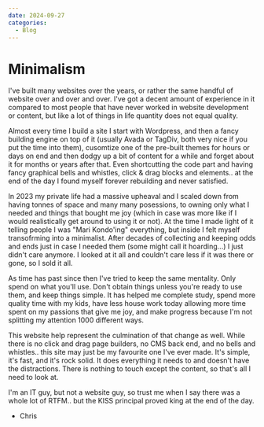 ```yaml
---
date: 2024-09-27
categories:
  - Blog
---
```

# Minimalism

I've built many websites over the years, or rather the same handful of website over and over and over. I've got a decent amount of experience in it compared to most people that have never worked in website development or content, but like a lot of things in life quantity does not equal quality. 

Almost every time I build a site I start with Wordpress, and then a fancy building engine on top of it (usually Avada or TagDiv, both very nice if you put the time into them), cusomtize one of the pre-built themes for hours or days on end and then dodgy up a bit of content for a while and forget about it for months or years after that. Even shortcutting the code part and having fancy graphical bells and whistles, click & drag blocks and elements.. at the end of the day I found myself forever rebuilding and never satisfied.

In 2023 my private life had a massive upheaval and I scaled down from having tonnes of space and many many posessions, to owning only what I needed and things that bought me joy (which in case was more like if I would realistically get around to using it or not). At the time I made light of it telling people I was "Mari Kondo'ing" everything, but inside I felt myself transofrming into a minimalist. After decades  of collecting and keeping odds and ends just in case I needed them (some might call it hoarding...) I just didn't care anymore. I looked at it all and couldn't care less if it was there or gone, so I sold it all.

As time has past since then I've tried to keep the same mentality. Only spend on what you'll use. Don't obtain things unless you're ready to use them, and keep things simple. It has helped me complete study, spend more quality time with my kids, have less house work today allowing more time spent on my passions that give me joy, and make progress because I'm not splitting my attention 1000 different ways.

This website help represent the culmination of that change as well. While there is no click and drag page builders, no CMS back end, and no bells and whistles.. this site may just be my favourite one I've ever made. It's simple, it's fast, and it's rock solid. It does everything it needs to and doesn't have the distractions. There is nothing to touch except the content, so that's all I need to look at. 

I'm an IT guy, but not a website guy, so trust me when I say there was a whole lot of RTFM.. but the KISS principal proved king at the end of the day.

- Chris